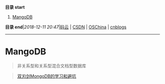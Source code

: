 **目录 start**

1. [MangoDB](#mangodb)

**目录 end**|_2018-12-11 20:47_|[码云](https://gitee.com/gin9) | [CSDN](http://blog.csdn.net/kcp606) | [OSChina](https://my.oschina.net/kcp1104) | [cnblogs](http://www.cnblogs.com/kuangcp)
****************************************
# MangoDB
> 非关系型和关系型混合文档型数据库

> [双刃剑MongoDB的学习和避坑](https://segmentfault.com/a/1190000013589617)

